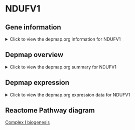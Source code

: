 <h1>NDUFV1</h1>

<h2>Gene information</h2>
<details>
  <summary>Click to view the depmap.org information for NDUFV1</summary>
  <iframe src="https://depmap.org/portal/gene/NDUFV1?tab=about" style="border:none;width:100%;height:800px"></iframe>
</details>

<h2>Depmap overview</h2>
<details>
  <summary>Click to view the depmap.org summary for NDUFV1</summary>
  <iframe src="https://depmap.org/portal/gene/NDUFV1?tab=overview" style="border:none;width:100%;height:800px"></iframe>
</details>

<h2>Depmap expression</h2>
<details>
  <summary>Click to view the depmap.org expression data for NDUFV1</summary>
  <iframe src="https://depmap.org/portal/gene/NDUFV1?tab=characterization" style="border:none;width:100%;height:800px"></iframe>
</details>



<h2>Reactome Pathway diagram</h2>
<a href="https://reactome.org/PathwayBrowser/#/R-HSA-6799198" target="_BLANK">Complex I biogenesis</a>



